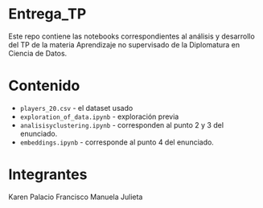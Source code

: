 # Entrega_TP

Este repo contiene las notebooks correspondientes al análisis y desarrollo del TP de la materia Aprendizaje no supervisado de la Diplomatura en Ciencia de Datos.

# Contenido

* `players_20.csv` - el dataset usado
* `exploration_of_data.ipynb` - exploración previa
* `analisisyclustering.ipynb` - corresponden al punto 2 y 3 del enunciado.
* `embeddings.ipynb` - corresponde al punto 4 del enunciado.


# Integrantes

Karen Palacio
Francisco
Manuela
Julieta
